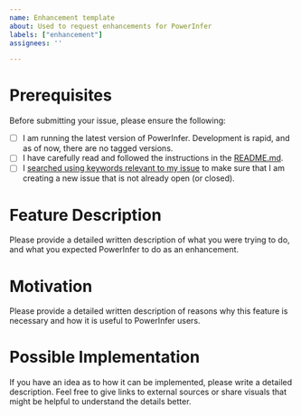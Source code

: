 ```yaml
---
name: Enhancement template
about: Used to request enhancements for PowerInfer
labels: ["enhancement"]
assignees: ''

---
```


# Prerequisites

Before submitting your issue, please ensure the following:

- [ ] I am running the latest version of PowerInfer. Development is rapid, and as of now, there are no tagged versions.
- [ ] I have carefully read and followed the instructions in the [README.md](https://github.com/SJTU-IPADS/PowerInfer/blob/main/README.md).
- [ ] I [searched using keywords relevant to my issue](https://docs.github.com/en/issues/tracking-your-work-with-issues/filtering-and-searching-issues-and-pull-requests) to make sure that I am creating a new issue that is not already open (or closed).

# Feature Description

Please provide a detailed written description of what you were trying to do, and what you expected PowerInfer to do as an enhancement.

# Motivation

Please provide a detailed written description of reasons why this feature is necessary and how it is useful to PowerInfer users.

# Possible Implementation

If you have an idea as to how it can be implemented, please write a detailed description. Feel free to give links to external sources or share visuals that might be helpful to understand the details better.
